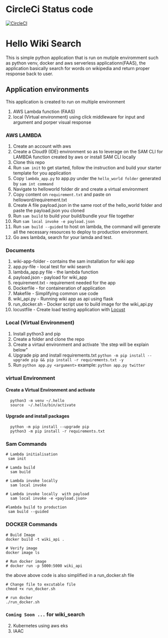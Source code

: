 # CircleCi Status code
[![CircleCI](https://dl.circleci.com/status-badge/img/gh/dev-luqman/wikipedia_search/tree/main.svg?style=svg)](https://dl.circleci.com/status-badge/redirect/gh/dev-luqman/wikipedia_search/tree/main)

# Hello Wiki Search 
This is simple python application that is run on mutiple enviromment such as python venv, docker and aws serverless applicationn(FAAS), the application basically search for words on wikipedia and return proper response back to user. 

## Application environments
This application is created to run on multiple environment
1. AWS Lambda function (FAAS)
2. local (Virtual environment) using click middleware for input and argument and porper visual response

### AWS LAMBDA 
1. Create an account with aws
2. Create a Cloud9 (IDE) environment so as to leverage on the SAM CLI for LAMBDA function created by aws or install SAM CLI locally
3. Clone this repo 
4. Run `sam init` to get started, follow the instruction and build your starter template for you application 
5. Copy `lambda_app.py` to app.py under the `hello_world folder` generated by `sam int command`
6. Navigate to helloworld folder dir and create a virtual environment 
7. Copy content on `requirement.txt` and paste on helloword/requirement.txt
8. Create A file payload.json in the same root of the hello_world folder and paste the payload.json you cloned
9. Run `sam build` to build your build/bundle your file together 
10. Run `sam local invoke -e payload.json`
11. Run `sam build --guided` to host on lambda, the command will generate all the necessary resources to deploy to production environment.
12. Go aws lambda, search for your lamda and test.

### Documents
1. wiki-app-folder - contains the sam installation for wiki app
2. app.py-file - local test for wiki search
3. lambda_app.py file - the lambda function
4. payload.json - payload for wiki_app
5. requirement.txt - requirement needed for the app
6. Dockerfile - for containeration of application
7. Makefile - Simplifying common use code 
8. wiki_api.py - Running wiki app as api using flask
9. run_docker.sh - Docker script use to build image for the wiki_api.py
10.  locustfile - Create load testing application with [Locust](https://docs.locust.io/en/latest/installation.html)

### Local (Virtual Environment)
1. Install python3 and pip
2. Create a folder and clone the repo
3. Create a virtaul environment and activate `the step will be explain below"
4. Upgrade pip and install requirements.txt `python -m pip install --upgrade pip && pip install -r requirements.txt -y`
5. Run `python app.py <argument>` example:  `python app.py twitter`


### virtual Environment
#### Create a Virtual Environment and activate
```
  python3 -m venv ~/.hello
  source  ~/.hello/bin/activate
```
#### Upgrade and install packages
```
  python -m pip install --upgrade pip
  python3 -m pip install -r requirements.txt
```

### Sam Commands

```
# Lambda initialisation
 sam init

# Lamda build 
  sam build

# Lambda invoke locally
  sam local invoke

# Lambda invoke locally  with payload
  sam local invoke -e <payload.json>

#lambda build to production
 sam build --guided
```

### DOCKER Commands

```
# Build Image
docker build -t wiki_api .

# Verify image 
docker image ls

# Run docker image 
# docker run -p 5000:5000 wiki_api
```

the above above code is also simplified in a run_docker.sh file 
```
# Change file to excutable file 
chmod +x run_docker.sh

# run docker
./run_docker.sh 
```


### `Coming Soon ...` for wiki_search
2. Kubernetes using aws eks
2. IAAC 